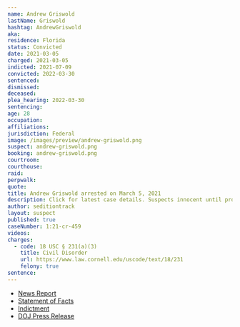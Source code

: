 ```yaml
---
name: Andrew Griswold
lastName: Griswold
hashtag: AndrewGriswold
aka:
residence: Florida
status: Convicted
date: 2021-03-05
charged: 2021-03-05
indicted: 2021-07-09
convicted: 2022-03-30
sentenced:
dismissed:
deceased:
plea_hearing: 2022-03-30
sentencing:
age: 28
occupation:
affiliations:
jurisdiction: Federal
image: /images/preview/andrew-griswold.png
suspect: andrew-griswold.png
booking: andrew-griswold.png
courtroom:
courthouse:
raid:
perpwalk:
quote:
title: Andrew Griswold arrested on March 5, 2021
description: Click for latest case details. Suspects innocent until proven guilty.
author: seditiontrack
layout: suspect
published: true
caseNumber: 1:21-cr-459
videos:
charges:
  - code: 18 USC § 231(a)(3)
    title: Civil Disorder
    url: https://www.law.cornell.edu/uscode/text/18/231
    felony: true
sentence:
---
```


- [News Report](https://www.wkrg.com/news/niceville-man-arrested-in-connection-to-u-s-capitol-riot/)
- [Statement of Facts](https://www.justice.gov/usao-dc/case-multi-defendant/file/1378646/download)
- [Indictment](https://www.justice.gov/usao-dc/case-multi-defendant/file/1412506/download)
- [DOJ Press Release](https://twitter.com/USAO_DC/status/1509263471992582151?s=20&t=3X3c-76uXxSEfoz6e8Dm0A)

